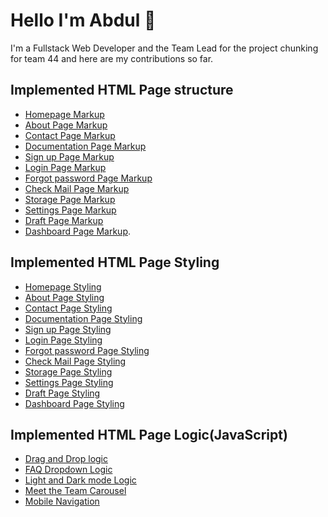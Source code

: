 # Hello I'm Abdul 👋

I'm a Fullstack Web Developer and the Team Lead for the project chunking for team 44 and here are my contributions so far.

## Implemented HTML Page structure

- [Homepage Markup](https://github.com/zuri-training/Team-44_Chunk-file/blob/main/Frontend/pages/index.html)
- [About Page Markup](https://github.com/zuri-training/Team-44_Chunk-file/blob/main/Frontend/pages/aboutUs.html)
- [Contact Page Markup](https://github.com/zuri-training/Team-44_Chunk-file/blob/main/Frontend/pages/contactUs.html)
- [Documentation Page Markup](https://github.com/zuri-training/Team-44_Chunk-file/tree/main/Frontend/pages/documentation)
- [Sign up Page Markup](https://github.com/zuri-training/Team-44_Chunk-file/blob/main/Frontend/pages/signup.html)
- [Login Page Markup](https://github.com/zuri-training/Team-44_Chunk-file/blob/main/Frontend/pages/login.html)
- [Forgot password Page Markup](https://github.com/zuri-training/Team-44_Chunk-file/blob/main/Frontend/pages/forgotPasswordPage.html)
- [Check Mail Page Markup](https://github.com/zuri-training/Team-44_Chunk-file/blob/main/Frontend/pages/checkMail.html)
- [Storage Page Markup](https://github.com/zuri-training/Team-44_Chunk-file/blob/main/Frontend/pages/storagePage.html)
- [Settings Page Markup](https://github.com/zuri-training/Team-44_Chunk-file/blob/main/Frontend/pages/settings.html)
- [Draft Page Markup](https://github.com/zuri-training/Team-44_Chunk-file/blob/main/Frontend/pages/newUserDraftpage.html)
- [Dashboard Page Markup](https://github.com/zuri-training/Team-44_Chunk-file/blob/main/Frontend/pages/newUserDashboard.html).

## Implemented HTML Page Styling

- [Homepage Styling](https://github.com/zuri-training/Team-44_Chunk-file/blob/main/Frontend/styles/index.css)
- [About Page Styling](https://github.com/zuri-training/Team-44_Chunk-file/blob/main/Frontend/styles/aboutUs.css)
- [Contact Page Styling](https://github.com/zuri-training/Team-44_Chunk-file/blob/main/Frontend/styles/contactUs.css)
- [Documentation Page Styling](https://github.com/zuri-training/Team-44_Chunk-file/blob/main/Frontend/styles/documentation.css)
- [Sign up Page Styling](https://github.com/zuri-training/Team-44_Chunk-file/blob/main/Frontend/styles/signUp.css)
- [Login Page Styling](https://github.com/zuri-training/Team-44_Chunk-file/blob/main/Frontend/styles/login.css)
- [Forgot password Page Styling](https://github.com/zuri-training/Team-44_Chunk-file/blob/main/Frontend/styles/forgotPassword.css)
- [Check Mail Page Styling](https://github.com/zuri-training/Team-44_Chunk-file/blob/main/Frontend/styles/checkMail.css)
- [Storage Page Styling](https://github.com/zuri-training/Team-44_Chunk-file/blob/main/Frontend/styles/storage.css)
- [Settings Page Styling](https://github.com/zuri-training/Team-44_Chunk-file/blob/main/Frontend/styles/settings.css)
- [Draft Page Styling](https://github.com/zuri-training/Team-44_Chunk-file/blob/main/Frontend/styles/draftStorage.css)
- [Dashboard Page Styling](https://github.com/zuri-training/Team-44_Chunk-file/blob/main/Frontend/styles/newUserDashboard.css)

## Implemented HTML Page Logic(JavaScript)

- [Drag and Drop logic](https://github.com/zuri-training/Team-44_Chunk-file/blob/main/Frontend/javascripts/drag.js)
- [FAQ Dropdown Logic](https://github.com/zuri-training/Team-44_Chunk-file/blob/main/Frontend/javascripts/drag.js)
- [Light and Dark mode Logic]()
- [Meet the Team Carousel]()
- [Mobile Navigation]()
